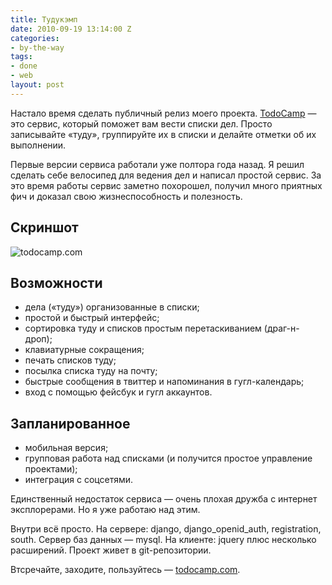```yaml
---
title: Тудукэмп
date: 2010-09-19 13:14:00 Z
categories:
- by-the-way
tags:
- done
- web
layout: post
---
```


Настало время сделать публичный релиз моего проекта. [TodoCamp](http://todocamp.com/) — это сервис, который поможет вам вести списки дел. Просто записывайте «туду», группируйте их в списки и делайте отметки об их выполнении.

Первые версии сервиса работали уже полтора года назад. Я решил сделать себе велосипед для ведения дел и написал простой сервис. За это время работы сервис заметно похорошел, получил много приятных фич и доказал свою жизнеспособность и полезность.

## Скриншот

![todocamp.com](http://media.rukeba.com/files/todocamp.png "TodoCamp - personal online task manager")

## Возможности

- дела («туду») организованные в списки;
- простой и быстрый интерфейс;
- сортировка туду и списков простым перетаскиванием (драг-н-дроп);
- клавиатурные сокращения;
- печать списков туду;
- посылка списка туду на почту;
- быстрые сообщения в твиттер и напоминания в гугл-календарь;
- вход с помощью фейсбук и гугл аккаунтов.

## Запланированное

- мобильная версия;
- групповая работа над списками (и получится простое управление проектами);
- интеграция с соцсетями.

Единственный недостаток сервиса — очень плохая дружба с интернет эксплорерами. Но я уже работаю над этим.

Внутри всё просто. На сервере: django, django_openid_auth, registration, south. Сервер баз данных — mysql. На клиенте: jquery плюс несколько расширений. Проект живет в git-репозитории.

Втсречайте, заходите, пользуйтесь — [todocamp.com](http://todocamp.com/).

